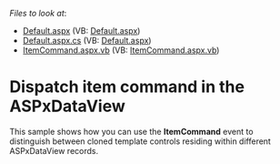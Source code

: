 <!-- default file list -->
*Files to look at*:

* [Default.aspx](./CS/WebSite/Default.aspx) (VB: [Default.aspx](./VB/WebSite/Default.aspx))
* [Default.aspx.cs](./CS/WebSite/Default.aspx.cs) (VB: [Default.aspx](./VB/WebSite/Default.aspx))
* [ItemCommand.aspx.vb](./CS/WebSite/ItemCommand.aspx.vb) (VB: [ItemCommand.aspx.vb](./VB/WebSite/ItemCommand.aspx.vb))
<!-- default file list end -->
# Dispatch item command in the ASPxDataView


<p>This sample shows how you can use the <strong>ItemCommand</strong> event to distinguish between cloned template controls residing within different ASPxDataView records.</p>

<br/>


